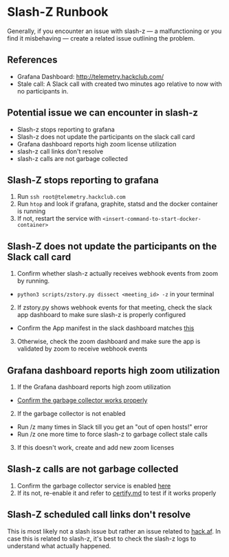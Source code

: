 # Slash-Z Runbook

Generally, if you encounter an issue with slash-z — a malfunctioning or you find it misbehaving — create a related issue outlining the problem.

## References
- Grafana Dashboard: http://telemetry.hackclub.com/
- Stale call: A Slack call with created two minutes ago relative to now with no participants in.

## Potential issue we can encounter in slash-z

- Slash-z stops reporting to grafana
- Slash-z does not update the participants on the slack call card
- Grafana dashboard reports high zoom license utilization
- slash-z call links don't resolve
- slash-z calls are not garbage collected

## Slash-Z stops reporting to grafana

1. Run `ssh root@telemetry.hackclub.com`
2. Run `htop` and look if grafana, graphite, statsd and the docker container is running
3. If not, restart the service with `<insert-command-to-start-docker-container>`

## Slash-Z does not update the participants on the Slack call card

1. Confirm whether slash-z actually receives webhook events from zoom by running.
  - `python3 scripts/zstory.py dissect <meeting_id> -z` in your terminal
2. If zstory.py shows webhook events for that meeting, check the slack app dashboard to make sure slash-z is properly configured
  - Confirm the App manifest in the slack dashboard matches [this](https://github.com/hackclub/slash-z/blob/master/manifest.yml)
3. Otherwise, check the zoom dashboard and make sure the app is validated by zoom to receive webhook events

## Grafana dashboard reports high zoom utilization

1. If the Grafana dashboard reports high zoom utilization
  - [Confirm the garbage collector works properly](#slash-z-calls-are-not-garbage-collected)
2. If the garbage collector is not enabled
  - Run /z many times in Slack till you get an "out of open hosts!" error
  - Run /z one more time to force slash-z to garbage collect stale calls
3. If this doesn't work, create and add new zoom licenses

## Slash-z calls are not garbage collected

1. Confirm the garbage collector service is enabled [here](https://github.com/hackclub/slash-z/blob/ebf4b49d3043c9b418d998fc2786a1cf7ab88238/jobs/index.js#L12C1-L24C2)
2. If its not, re-enable it and refer to [certify.md](./certify.md) to test if it works properly

## Slash-Z scheduled call links don't resolve

This is most likely not a slash issue but rather an issue related to [hack.af](https://github.com/hackclub/hack.af). In case this is related to slash-z, it's best to check the slash-z logs to understand what actually happened.

